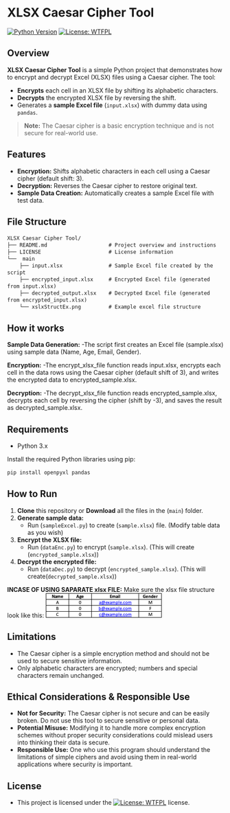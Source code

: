 # XLSX Caesar Cipher Tool

[![Python Version](https://img.shields.io/badge/python-3.x-blue.svg)](https://www.python.org/)
[![License: WTFPL](https://img.shields.io/badge/License-WTFPL-brightgreen.svg)](http://www.wtfpl.net/about/)

## Overview

**XLSX Caesar Cipher Tool** is a simple Python project that demonstrates how to encrypt and decrypt Excel (XLSX) files using a Caesar cipher. The tool:
- **Encrypts** each cell in an XLSX file by shifting its alphabetic characters.
- **Decrypts** the encrypted XLSX file by reversing the shift.
- Generates a **sample Excel file** (`input.xlsx`) with dummy data using `pandas`.

> **Note:** The Caesar cipher is a basic encryption technique and is not secure for real-world use.

## Features

- **Encryption:** Shifts alphabetic characters in each cell using a Caesar cipher (default shift: 3).
- **Decryption:** Reverses the Caesar cipher to restore original text.
- **Sample Data Creation:** Automatically creates a sample Excel file with test data.

## File Structure
```plaintext
XLSX Caesar Cipher Tool/
├── README.md                    # Project overview and instructions
├── LICENSE                      # License information
└──  main
    ├── input.xlsx               # Sample Excel file created by the script
    ├── encrypted_input.xlsx     # Encrypted Excel file (generated from input.xlsx)
    ├── decrypted_output.xlsx    # Decrypted Excel file (generated from encrypted_input.xlsx)
    └── xslxStructEx.png         # Example excel file structure
```

## How it works
    
**Sample Data Generation:** 
    -The script first creates an Excel file (sample.xlsx) using sample data (Name, Age, Email, Gender).

**Encryption:** 
    -The encrypt_xlsx_file function reads input.xlsx, encrypts each cell in the data rows using the Caesar cipher (default shift of 3), and writes the encrypted data to encrypted_sample.xlsx.

**Decryption:** 
    -The decrypt_xlsx_file function reads encrypted_sample.xlsx, decrypts each cell by reversing the cipher (shift by -3), and saves the result as decrypted_sample.xlsx.

## Requirements

- Python 3.x

Install the required Python libraries using pip:

```bash
pip install openpyxl pandas
```

## How to Run

1. **Clone** this repository or **Download** all the files in the (`main`) folder.
2. **Generate sample data:**
    - Run (`sampleExcel.py`) to create (`sample.xlsx`) file. (Modify table data as you wish)
3. **Encrypt the XLSX file:**
    - Run (`dataEnc.py`) to encrypt (`sample.xlsx`). (This will create (`encrypted_sample.xlsx`))
4. **Decrypt the encrypted file:**
    - Run (`dataDec.py`) to decrypt (`encrypted_sample.xlsx`). (This will create(`decrypted_sample.xlsx`))

**INCASE OF USING SAPARATE xlsx FILE:**
Make sure the xlsx file structure look like this:
![Screenshot of XLSX File Structure](./main/xslxStructEx.png)

## Limitations

- The Caesar cipher is a simple encryption method and should not be used to secure sensitive information.
- Only alphabetic characters are encrypted; numbers and special characters remain unchanged.

## Ethical Considerations & Responsible Use

- **Not for Security:** The Caesar cipher is not secure and can be easily broken. Do not use this tool to secure sensitive or personal data.
- **Potential Misuse:** Modifying it to handle more complex encryption schemes without proper security considerations could mislead users into thinking their data is secure.
- **Responsible Use:** One who use this program should understand the limitations of simple ciphers and avoid using them in real-world applications where security is important.

## License

- This project is licensed under the [![License: WTFPL](https://img.shields.io/badge/License-WTFPL-brightgreen.svg)](http://www.wtfpl.net/about/)
 license.


